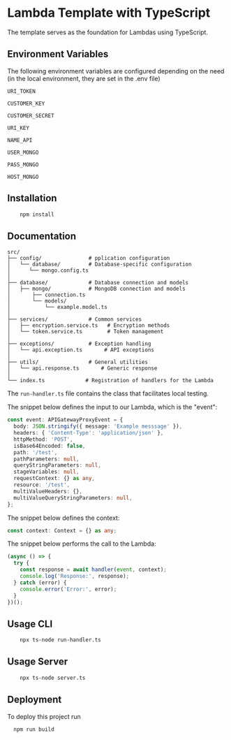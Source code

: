 # Lambda Template with TypeScript
The template serves as the foundation for Lambdas using TypeScript.
  
## Environment Variables
The following environment variables are configured depending on the need (in the local environment, they are set in the .env file)

`URI_TOKEN`

`CUSTOMER_KEY`

`CUSTOMER_SECRET`

`URI_KEY`

`NAME_API`

`USER_MONGO`

`PASS_MONGO`

`HOST_MONGO`

## Installation

```bash
    npm install
```
## Documentation

```
src/
├── config/               # pplication configuration
│   └── database/         # Database-specific configuration
│      └── mongo.config.ts
│
├── database/             # Database connection and models
│   ├── mongo/            # MongoDB connection and models
│       ├── connection.ts
│       └── models/
│           └── example.model.ts
│
├── services/             # Common services
│   ├── encryption.service.ts   # Encryption methods
│   └── token.service.ts        # Token management
│
├── exceptions/           # Exception handling
│   └── api.exception.ts       # API exceptions
│
├── utils/                # General utilities
│   └── api.response.ts       # Generic response
│
└── index.ts             # Registration of handlers for the Lambda
```


The `run-handler.ts` file contains the class that facilitates local testing.


The snippet below defines the input to our Lambda, which is the "event":

```typescript
const event: APIGatewayProxyEvent = {
  body: JSON.stringify({ message: 'Example messsage' }),
  headers: { 'Content-Type': 'application/json' },
  httpMethod: 'POST',
  isBase64Encoded: false,
  path: '/test',
  pathParameters: null,
  queryStringParameters: null,
  stageVariables: null,
  requestContext: {} as any,
  resource: '/test',
  multiValueHeaders: {},
  multiValueQueryStringParameters: null,
};
```

The snippet below defines the context:

```typescript
const context: Context = {} as any;
```

The snippet below performs the call to the Lambda:


```typescript
(async () => {
  try {
    const response = await handler(event, context);
    console.log('Response:', response);
  } catch (error) {
    console.error('Error:', error);
  }
})();
```

## Usage CLI

```bash
    npx ts-node run-handler.ts
```
## Usage Server

```bash
    npx ts-node server.ts
```

## Deployment

To deploy this project run

```bash
  npm run build
```
